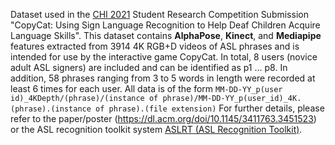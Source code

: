 Dataset used in the [CHI 2021](https://chi2021.acm.org/) Student Research Competition Submission "CopyCat: Using Sign Language Recognition to Help Deaf Children Acquire Language Skills".
This dataset contains **AlphaPose**, **Kinect**, and **Mediapipe** features extracted from 3914 4K RGB+D videos of ASL phrases and is intended for use by the interactive game CopyCat. In total, 8 users (novice adult ASL signers) are included and can be identified as p1 ... p8. In addition, 58 phrases ranging from 3 to 5 words in length were recorded at least 6 times for each user.
All data is of the form `MM-DD-YY_p(user id)_4KDepth/(phrase)/(instance of phrase)/MM-DD-YY_p(user_id)_4K.(phrase).(instance of phrase).(file extension)`
For further details, please refer to the paper/poster (https://dl.acm.org/doi/10.1145/3411763.3451523) or the ASL recognition toolkit system [ASLRT (ASL Recognition Toolkit)](https://github.com/Accessible-Technology-in-Sign/ASLRT).

